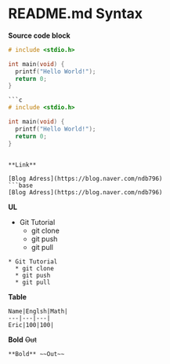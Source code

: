 # README.md Syntax

**Source code block**
```c
# include <stdio.h>

int main(void) {
  printf("Hello World!");
  return 0;
}
```
```c
```c
# include <stdio.h>

int main(void) {
  printf("Hello World!");
  return 0;
}
```
```

**Link**

[Blog Adress](https://blog.naver.com/ndb796)
```base
[Blog Adress](https://blog.naver.com/ndb796)
```

**UL**

* Git Tutorial
  * git clone
  * git push
  * git pull

```base
* Git Tutorial
  * git clone
  * git push
  * git pull
```

**Table**

```base
Name|Englsh|Math|
---|---|---|
Eric|100|100|
```

**Bold** ~~Out~~
```base
**Bold** ~~Out~~
```
